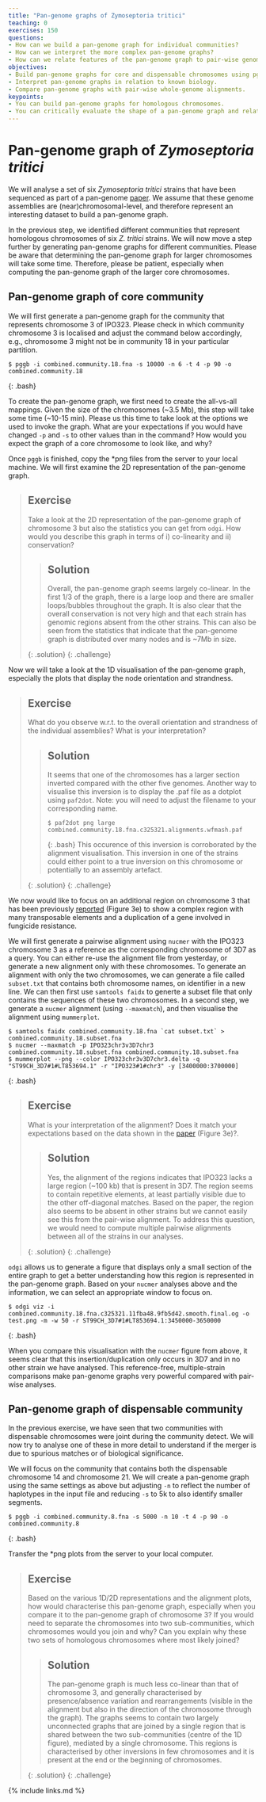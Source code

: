 ```yaml
---
title: "Pan-genome graphs of Zymoseptoria tritici"
teaching: 0
exercises: 150
questions:
- How can we build a pan-genome graph for individual communities?
- How can we interpret the more complex pan-genome graphs?
- How can we relate features of the pan-genome graph to pair-wise genome comparisons? 
objectives:
- Build pan-genome graphs for core and dispensable chromosomes using pggb.
- Interpret pan-genome graphs in relation to known biology.
- Compare pan-genome graphs with pair-wise whole-genome alignments.
keypoints:
- You can build pan-genome graphs for homologous chromosomes.
- You can critically evaluate the shape of a pan-genome graph and relate it to known biology.
---
```


#  Pan-genome graph of *Zymoseptoria tritici*
We will analyse a set of six *Zymoseptoria tritici* strains that have been sequenced as part of a pan-genome [paper](https://bmcbiol.biomedcentral.com/articles/10.1186/s12915-020-0744-3). We assume that these genome assemblies are (near)chromosomal-level, and therefore represent an interesting dataset to build a pan-genome graph.

In the previous step, we identified different communities that represent homologous chromosomes of six *Z. tritici* strains. We will now move a step further by generating pan-genome graphs for different communities. Please be aware that determining the pan-genome graph for larger chromosomes will take some time. Therefore, please be patient, especially when computing the pan-genome graph of the larger core chromosomes.

## Pan-genome graph of core community
We will first generate a pan-genome graph for the community that represents chromosome 3 of IPO323. Please check in which community chromosome 3 is localised and adjust the command below accordingly, e.g., chromosome 3 might not be in community 18 in your particular partition. 

~~~
$ pggb -i combined.community.18.fna -s 10000 -n 6 -t 4 -p 90 -o combined.community.18 
~~~
{: .bash}

To create the pan-genome graph, we first need to create the all-vs-all mappings. Given the size of the chromosomes (~3.5 Mb), this step will take some time (~10-15 min). Please us this time to take  look at the options we used to invoke the graph. What are your expectations if you would have changed `-p` and `-s` to other values than in the command? How would you expect the graph of a core chromosome to look like, and why?

Once `pggb` is finished, copy the *png files from the server to your local machine. We will first examine the 2D representation of the pan-genome graph. 

> ## Exercise
> 
> Take a look at the 2D representation of the pan-genome graph of chromosome 3 but also the statistics you can get from `odgi`. How would you describe this graph in terms of i) co-linearity and ii) conservation?
>
>> ## Solution
>> 
>> Overall, the pan-genome graph seems largely co-linear. In the first 1/3 of the graph, there is a large loop and there are smaller loops/bubbles throughout the graph. It is also clear that the overall conservation is not very high and that each strain has genomic regions absent from the other strains. This can also be seen from the statistics that indicate that the pan-genome graph is distributed over many nodes and is ~7Mb in size.
>>
> {: .solution}
{: .challenge}

Now we will take a look at the 1D visualisation of the pan-genome graph, especially the plots that display the node orientation and strandness.

> ## Exercise
> 
> What do you observe w.r.t. to the overall orientation and strandness of the individual assemblies? What is your interpretation?
>
>> ## Solution
>> 
>> It seems that one of the chromosomes has a larger section inverted compared with the other five genomes. Another way to visualise this inversion is to display the .paf file as a dotplot using `paf2dot`. Note: you will need to adjust the filename to your corresponding name.
>> ~~~
>> $ paf2dot png large combined.community.18.fna.c325321.alignments.wfmash.paf
>> ~~~
>> {: .bash}
>> This occurence of this inversion is corroborated by the alignment visualisation. This inversion in one of the strains could either point to a true inversion on this chromosome or potentially to an assembly artefact. 
>>
> {: .solution}
{: .challenge}

We now would like to focus on an additional region on chromosome 3 that has been previously [reported](https://bmcbiol.biomedcentral.com/articles/10.1186/s12915-020-0744-3) (Figure 3e) to show a complex region with many transposable elements and a duplication of a gene involved in fungicide resistance.

We will first generate a pairwise alignment using `nucmer` with the IPO323 chromosome 3 as a reference as the corresponding chromosome of 3D7 as a query. You can either re-use the alignment file from yesterday, or generate a new alignment only with these chromosomes. To generate an alignment with only the two chromosomes, we can generate a file called `subset.txt` that contains both chromosome names, on identifier in a new line. We can then first use `samtools faidx` to generte a subset file that only contains the sequences of these two chromosomes. In a second step, we generate a `nucmer` alignment (using `--maxmatch`), and then visualise the alignment using `mummerplot`.

~~~
$ samtools faidx combined.community.18.fna `cat subset.txt` > combined.community.18.subset.fna
$ nucmer --maxmatch -p IPO323chr3v3D7chr3 combined.community.18.subset.fna combined.community.18.subset.fna
$ mummerplot --png --color IPO323chr3v3D7chr3.delta -q "ST99CH_3D7#1#LT853694.1" -r "IPO323#1#chr3" -y [3400000:3700000]
~~~
 {: .bash}
 
> ## Exercise
> 
> What is your interpretation of the alignment? Does it match your expectations based on the data shown in the [paper](https://bmcbiol.biomedcentral.com/articles/10.1186/s12915-020-0744-3) (Figure 3e)?.
>
>> ## Solution
>> 
>> Yes, the alignment of the regions indicates that IPO323 lacks a large region (~100 kb) that is present in 3D7. The region seems to contain repetitive elements, at least partially visible due to the other off-diagonal matches. Based on the paper, the region also seems to be absent in other strains but we cannot easily see this from the pair-wise alignment. To address this question, we would need to compute multiple pairwise alignments between all of the strains in our analyses.
>>
> {: .solution}
{: .challenge}

`odgi` allows us to generate a figure that displays only a small section of the entire graph to get a better understanding how this region is represented in the pan-genome graph. Based on your `nucmer` analyses above and the information, we can select an appropriate window to focus on.

~~~
$ odgi viz -i combined.community.18.fna.c325321.11fba48.9fb5d42.smooth.final.og -o test.png -m -w 50 -r ST99CH_3D7#1#LT853694.1:3450000-3650000
~~~ 	
{: .bash}	

When you compare this visualisation with the `nucmer` figure from above, it seems clear that this insertion/duplication only occurs in 3D7 and in no other strain we have analysed. This reference-free, multiple-strain comparisons make pan-genome graphs very powerful compared with pair-wise analyses. 

## Pan-genome graph of dispensable community
In the previous exercise, we have seen that two communities with dispensable chromosomes were joint during the community detect. We will now try to analyse one of these in more detail to understand if the merger is due to spurious matches or of biological significance. 

We will focus on the community that contains both the dispensable chromosome 14 and chromosome 21. We will create a pan-genome graph using the same settings as above but adjusting `-n` to reflect the number of haplotypes in the input file and reducing `-s` to 5k to also identify smaller segments.

~~~
$ pggb -i combined.community.8.fna -s 5000 -n 10 -t 4 -p 90 -o combined.community.8 
~~~
{: .bash}

Transfer the *png plots from the server to your local computer.

> ## Exercise
> 
> Based on the various 1D/2D representations and the alignment plots, how would characterise this pan-genome graph, especially when you compare it to the pan-genome graph of chromosome 3? If you would need to separate the chromosomes into two sub-communities, which chromosomes would you join and why? Can you explain why these two sets of homologous chromosomes where most likely joined? 
>
>> ## Solution
>> 
>> The pan-genome graph is much less co-linear than that of chromosome 3, and generally characterised by presence/absence variation and rearrangements (visible in the alignment but also in the direction of the chromosome through the graph). The graphs seems to contain two largely unconnected graphs that are joined by a single region that is shared between the two sub-communities (centre of the 1D figure), mediated by a single chromosome. This regions is characterised by other inversions in few chromosomes and it is present at the end or the beginning of chromosomes.
>>
> {: .solution}
{: .challenge}

{% include links.md %}
